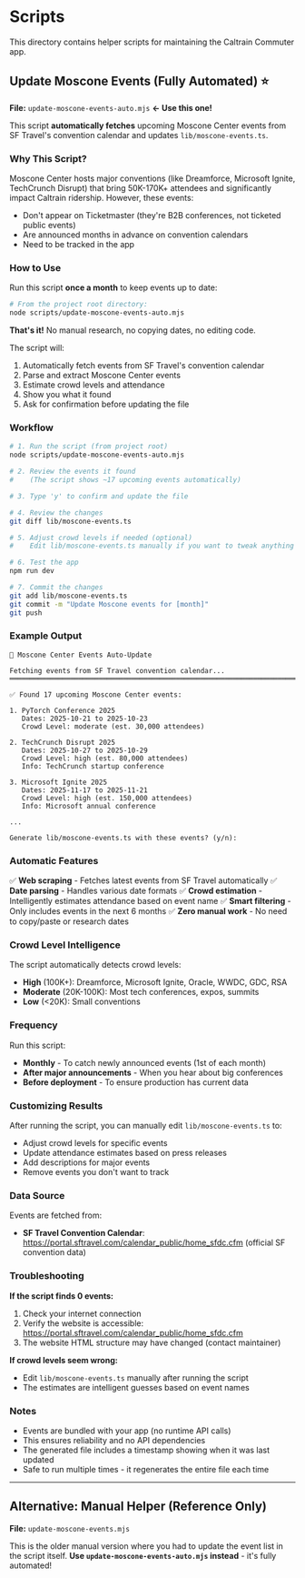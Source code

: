 # Scripts

This directory contains helper scripts for maintaining the Caltrain Commuter app.

## Update Moscone Events (Fully Automated) ⭐

**File:** `update-moscone-events-auto.mjs` **← Use this one!**

This script **automatically fetches** upcoming Moscone Center events from SF Travel's convention calendar and updates `lib/moscone-events.ts`.

### Why This Script?

Moscone Center hosts major conventions (like Dreamforce, Microsoft Ignite, TechCrunch Disrupt) that bring 50K-170K+ attendees and significantly impact Caltrain ridership. However, these events:
- Don't appear on Ticketmaster (they're B2B conferences, not ticketed public events)
- Are announced months in advance on convention calendars
- Need to be tracked in the app

### How to Use

Run this script **once a month** to keep events up to date:

```bash
# From the project root directory:
node scripts/update-moscone-events-auto.mjs
```

**That's it!** No manual research, no copying dates, no editing code.

The script will:
1. Automatically fetch events from SF Travel's convention calendar
2. Parse and extract Moscone Center events
3. Estimate crowd levels and attendance
4. Show you what it found
5. Ask for confirmation before updating the file

### Workflow

```bash
# 1. Run the script (from project root)
node scripts/update-moscone-events-auto.mjs

# 2. Review the events it found
#    (The script shows ~17 upcoming events automatically)

# 3. Type 'y' to confirm and update the file

# 4. Review the changes
git diff lib/moscone-events.ts

# 5. Adjust crowd levels if needed (optional)
#    Edit lib/moscone-events.ts manually if you want to tweak anything

# 6. Test the app
npm run dev

# 7. Commit the changes
git add lib/moscone-events.ts
git commit -m "Update Moscone events for [month]"
git push
```

### Example Output

```
🎯 Moscone Center Events Auto-Update

Fetching events from SF Travel convention calendar...
════════════════════════════════════════════════════════════════════════════════

✅ Found 17 upcoming Moscone Center events:

1. PyTorch Conference 2025
   Dates: 2025-10-21 to 2025-10-23
   Crowd Level: moderate (est. 30,000 attendees)

2. TechCrunch Disrupt 2025
   Dates: 2025-10-27 to 2025-10-29
   Crowd Level: high (est. 80,000 attendees)
   Info: TechCrunch startup conference

3. Microsoft Ignite 2025
   Dates: 2025-11-17 to 2025-11-21
   Crowd Level: high (est. 150,000 attendees)
   Info: Microsoft annual conference

...

Generate lib/moscone-events.ts with these events? (y/n):
```

### Automatic Features

✅ **Web scraping** - Fetches latest events from SF Travel automatically
✅ **Date parsing** - Handles various date formats
✅ **Crowd estimation** - Intelligently estimates attendance based on event name
✅ **Smart filtering** - Only includes events in the next 6 months
✅ **Zero manual work** - No need to copy/paste or research dates

### Crowd Level Intelligence

The script automatically detects crowd levels:
- **High** (100K+): Dreamforce, Microsoft Ignite, Oracle, WWDC, GDC, RSA
- **Moderate** (20K-100K): Most tech conferences, expos, summits
- **Low** (<20K): Small conventions

### Frequency

Run this script:
- **Monthly** - To catch newly announced events (1st of each month)
- **After major announcements** - When you hear about big conferences
- **Before deployment** - To ensure production has current data

### Customizing Results

After running the script, you can manually edit `lib/moscone-events.ts` to:
- Adjust crowd levels for specific events
- Update attendance estimates based on press releases
- Add descriptions for major events
- Remove events you don't want to track

### Data Source

Events are fetched from:
- **SF Travel Convention Calendar**: https://portal.sftravel.com/calendar_public/home_sfdc.cfm (official SF convention data)

### Troubleshooting

**If the script finds 0 events:**
1. Check your internet connection
2. Verify the website is accessible: https://portal.sftravel.com/calendar_public/home_sfdc.cfm
3. The website HTML structure may have changed (contact maintainer)

**If crowd levels seem wrong:**
- Edit `lib/moscone-events.ts` manually after running the script
- The estimates are intelligent guesses based on event names

### Notes

- Events are bundled with your app (no runtime API calls)
- This ensures reliability and no API dependencies
- The generated file includes a timestamp showing when it was last updated
- Safe to run multiple times - it regenerates the entire file each time

---

## Alternative: Manual Helper (Reference Only)

**File:** `update-moscone-events.mjs`

This is the older manual version where you had to update the event list in the script itself. **Use `update-moscone-events-auto.mjs` instead** - it's fully automated!
